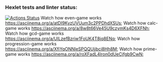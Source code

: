 ### Hexlet tests and linter status:
[![Actions Status](https://github.com/Mosto24/frontend-project-lvl1/actions/workflows/hexlet-check.yml/badge.svg)](https://github.com/Mosto24/frontend-project-lvl1/actions)
Watch how even-game works https://asciinema.org/a/atDI9KyzUVUum3c2PPDhdXSUs;
Watch how calc-game works https://asciinema.org/a/8w8t66Ve45U9czymKs4D6XFNh;
Watch how gcd-game works https://asciinema.org/a/UILzefBzriw1FoUK4T8jq8ENq;
Watch how progression-game works https://asciinema.org/a/XfiYqONNleSPQQUjjbci8Hh8M;
Watch how prime-game works https://asciinema.org/a/roXFadL4lron0dUeCjfgb9CwN;